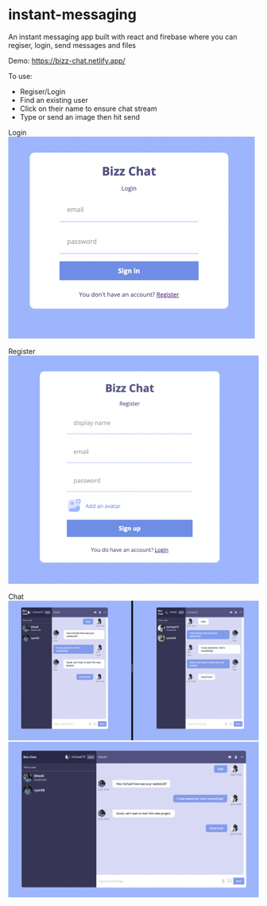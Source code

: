 # instant-messaging

An instant messaging app built with react and firebase where you can regiser, login, send messages and files

Demo: https://bizz-chat.netlify.app/

To use:

- Regiser/Login
- Find an existing user
- Click on their name to ensure chat stream
- Type or send an image then hit send

Login
![Alt text](/images/login.png "Home Page")

Register
![Alt text](/images/register.png "Home Page")

Chat
![Alt text](/images/chat.png "Home Page")
![Alt text](/images/chat_2.png "Home Page")
